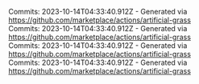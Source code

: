 Commits: 2023-10-14T04:33:40.912Z - Generated via https://github.com/marketplace/actions/artificial-grass
<br>
Commits: 2023-10-14T04:33:40.912Z - Generated via https://github.com/marketplace/actions/artificial-grass
<br>
Commits: 2023-10-14T04:33:40.912Z - Generated via https://github.com/marketplace/actions/artificial-grass
<br>
Commits: 2023-10-14T04:33:40.912Z - Generated via https://github.com/marketplace/actions/artificial-grass
<br>
